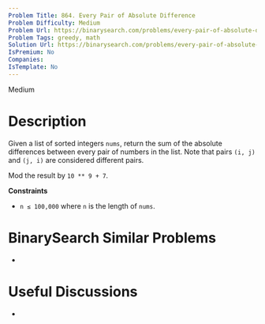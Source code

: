 ```yaml
---
Problem Title: 864. Every Pair of Absolute Difference
Problem Difficulty: Medium
Problem Url: https://binarysearch.com/problems/every-pair-of-absolute-difference/
Problem Tags: greedy, math
Solution Url: https://binarysearch.com/problems/every-pair-of-absolute-difference/solutions/
IsPremium: No
Companies: 
IsTemplate: No
---
```


<span style="color: ;">Medium</span>

# Description

Given a list of sorted integers `nums`, return the sum of the absolute differences between every pair of numbers in the list. Note that pairs `(i, j)` and `(j, i)` are considered different pairs.

Mod the result by `10 ** 9 + 7`.

**Constraints**
- `n ≤ 100,000` where `n` is the length of `nums`.

# BinarySearch Similar Problems

- []()

# Useful Discussions

- []()
